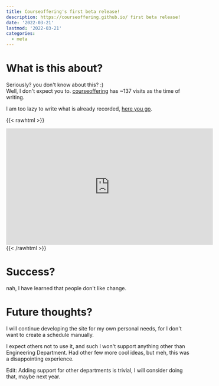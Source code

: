 ```yaml
---
title: Courseoffering's first beta release!
description: https://courseoffering.github.io/ first beta release!
date: '2022-03-21'
lastmod: '2022-03-21'
categories:
  - meta
---
```



# What is this about?
Seriously? you don't know about this? :)  
Well, I don't expect you
to. [courseoffering](https://courseoffering.github.io/) has ~137
visits as the time of writing.

I am too lazy to write what is already recorded, [here you go](https://diode.zone/w/gvhSPdhnE9o1i5c2oDNbAu).

{{< rawhtml >}}
<iframe title="كيف تسوي جدول دراسي في اقل من 5 دقائق KFU" width="560" height="315" src="https://diode.zone/videos/embed/7d900cab-e7c7-4a56-a0f6-504e6e762538" frameborder="0" allowfullscreen="" sandbox="allow-same-origin allow-scripts allow-popups"></iframe>
{{< /rawhtml >}}


# Success?
nah, I have learned that people don't like change. 

# Future thoughts?

I will continue developing the site for my own personal needs, for
I don't want to create a schedule manually.  

I expect others not to use it, and such I won't support anything other
than Engineering Department. Had other few more cool ideas, but meh,
this was a disappointing experience.

Edit: Adding support for other departments is trivial, I will consider
doing that, maybe next year.
